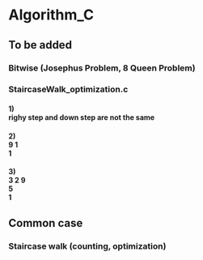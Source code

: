 # Algorithm_C

## To be added
### Bitwise (Josephus Problem, 8 Queen Problem)

### StaircaseWalk_optimization.c
#### 1) <br>righy step and down step are not the same
#### 2) <br>9 1<br> 1
#### 3) <br>3 2 9<br>5<br>1

## Common case
### Staircase walk (counting, optimization)